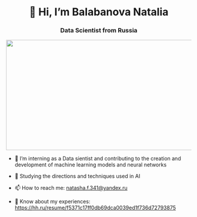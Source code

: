 <div id="header" align="center">
  <h1>👋 Hi, I’m Balabanova Natalia</h1>
  <h3>Data Scientist from Russia</h3>
</div>
<div align="center">
  <img src="https://media.giphy.com/media/L8K62iTDkzGX6/giphy.gif" width="600" height="300"/>
</div>

- 🔭 I’m interning as a Data  sientist and contributing to the creation and development of machine learning models and neural networks

- 🌱 Studying the directions and techniques used in AI 

- 📫 How to reach me: natasha.f.341@yandex.ru

- 📄 Know about my experiences: https://hh.ru/resume/f5371c17ff0db69dca0039ed1f736d72793875
<!---
BalabanovaNata/BalabanovaNata is a ✨ special ✨ repository because its `README.md` (this file) appears on your GitHub profile.
You can click the Preview link to take a look at your changes.
--->
